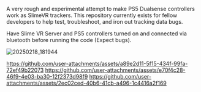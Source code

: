 A very rough and experimental attempt to make PS5 Dualsense controllers work as SlimeVR trackers.
This repository currently exists for fellow developers to help test, troubleshoot, and iron out tracking data bugs.

Have Slime VR Server and PS5 controllers turned on and connected via bluetooth before running the code (Expect bugs).

![20250218_181944](https://github.com/user-attachments/assets/0d0e687e-3ef1-42bc-8c37-9a5b58888fa7)

https://github.com/user-attachments/assets/a89e2d11-5f15-434f-99fa-72ef49b22073
https://github.com/user-attachments/assets/e70f4c28-46f9-4e03-ba30-12f2373d98f9
https://github.com/user-attachments/assets/2ec02ced-40b6-41cb-a496-1c4416a2f169

